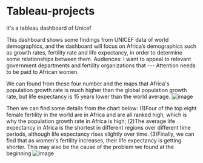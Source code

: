 # Tableau-projects
It's a tableau dashboard of Unicef

This dashboard shows some findings from UNICEF data of world demographics, 
and the dashboard will focus on Africa’s demographics such as growth rates, fertility rate and life expectancy, in order to determine some relationships between them.
Audiences: I want to appeal to relevant government departments and fertility organizations that --- Attention needs to be paid to African women.

We can found from these four number and the maps that Africa's population growth rate is much higher than the global population growth rate, but life expectancy is 15 years lower than the world average.
![image](https://user-images.githubusercontent.com/102696094/160923091-e985fbf8-11c8-4d7f-8f19-79deb71f2c53.png)

Then we can find some details from the chart below: 
(1)Four of the top eight female fertility in the world are in Africa and are all ranked high, which is why the population growth rate in Africa is high; 
(2)The average life expectancy in Africa is the shortest in different regions over different time periods, although life expectancy rises slightly over time.
(3)Finally, we can find that as women's fertility increases, their life expectancy is getting shorter. This may also be the cause of the problem we found at the beginning
![image](https://user-images.githubusercontent.com/102696094/160923242-7163c9ad-ad85-48a4-99f9-0ca1cd321863.png)

